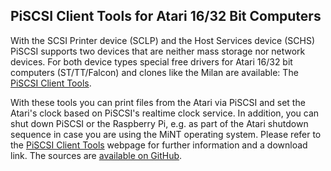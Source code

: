 ## PiSCSI Client Tools for Atari 16/32 Bit Computers

With the SCSI Printer device (SCLP) and the Host Services device (SCHS) PiSCSI supports two devices that are neither mass storage nor network devices. For both device types special free drivers for Atari 16/32 bit computers (ST/TT/Falcon) and clones like the Milan are available: The <a href="https://www.hddriver.net/en/rascsi_tools.html">PiSCSI Client Tools</a>.

With these tools you can print files from the Atari via PiSCSI and set the Atari's clock based on PiSCSI's realtime clock service. In addition, you can shut down PiSCSI or the Raspberry Pi, e.g. as part of the Atari shutdown sequence in case you are using the MiNT operating system. Please refer to the <a href="https://www.hddriver.net/en/rascsi_tools.html">PiSCSI Client Tools</a> webpage for further information and a download link. The sources are [available on GitHub](https://github.com/uweseimet/atari_public/tree/main/RASCSI).


